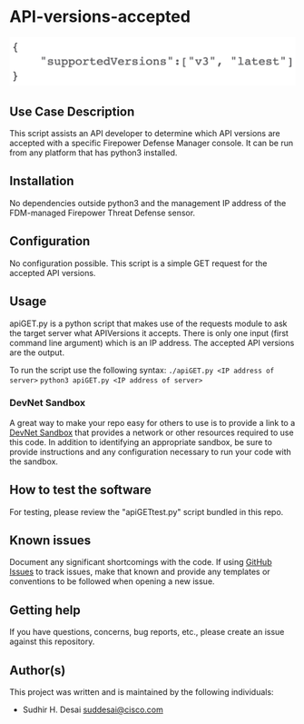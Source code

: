 # API-versions-accepted

![example output in json notation](./output.png)
 

## Use Case Description

This script assists an API developer to determine which API versions are accepted with a specific Firepower Defense Manager console.
It can be run from any platform that has python3 installed.


## Installation

No dependencies outside python3 and the management IP address of the FDM-managed Firepower Threat Defense sensor.


## Configuration

No configuration possible. This script is a simple GET request for the accepted API versions.


## Usage

apiGET.py is a python script that makes use of the requests module to ask the target server what APIVersions it accepts.
There is only one input (first command line argument) which is an IP address.
The accepted API versions are the output.

To run the script use the following syntax:
`./apiGET.py <IP address of server>`
`python3 apiGET.py <IP address of server>`


### DevNet Sandbox

A great way to make your repo easy for others to use is to provide a link to a [DevNet Sandbox](https://developer.cisco.com/site/sandbox/) that provides a network or other resources required to use this code. In addition to identifying an appropriate sandbox, be sure to provide instructions and any configuration necessary to run your code with the sandbox.


## How to test the software

For testing, please review the "apiGETtest.py" script bundled in this repo.


## Known issues

Document any significant shortcomings with the code. If using [GitHub Issues](https://help.github.com/en/articles/about-issues) to track issues, make that known and provide any templates or conventions to be followed when opening a new issue. 


## Getting help

If you have questions, concerns, bug reports, etc., please create an issue against this repository.


## Author(s)

This project was written and is maintained by the following individuals:

* Sudhir H. Desai <suddesai@cisco.com>
